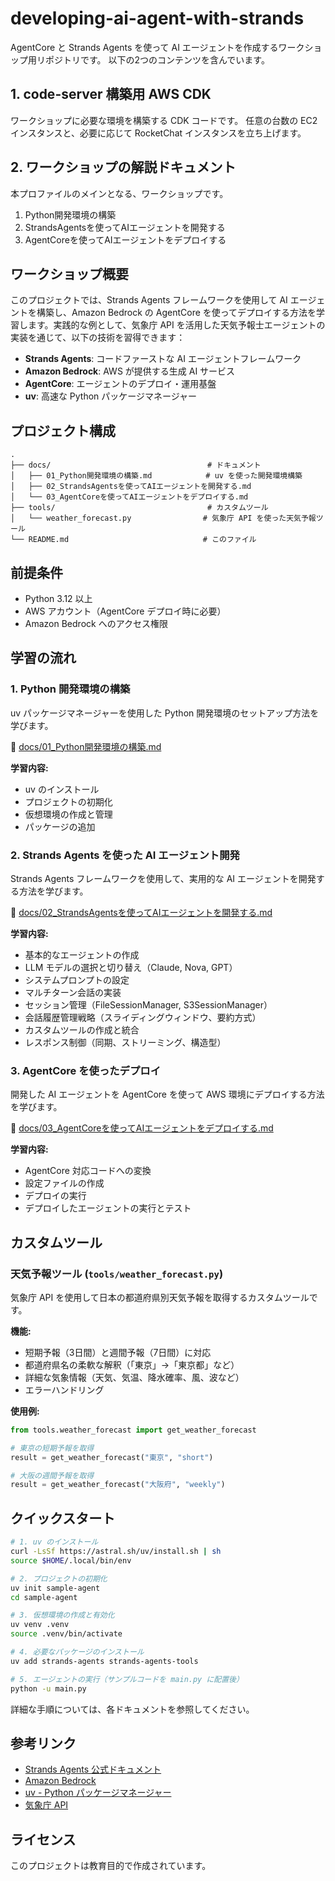 # developing-ai-agent-with-strands

AgentCore と Strands Agents を使って AI エージェントを作成するワークショップ用リポジトリです。
以下の2つのコンテンツを含んでいます。

## 1. code-server 構築用 AWS CDK

ワークショップに必要な環境を構築する CDK コードです。
任意の台数の EC2 インスタンスと、必要に応じて RocketChat インスタンスを立ち上げます。

## 2. ワークショップの解説ドキュメント

本プロファイルのメインとなる、ワークショップです。

1. Python開発環境の構築
2. StrandsAgentsを使ってAIエージェントを開発する
3. AgentCoreを使ってAIエージェントをデプロイする

## ワークショップ概要

このプロジェクトでは、Strands Agents フレームワークを使用して AI エージェントを構築し、Amazon Bedrock の AgentCore を使ってデプロイする方法を学習します。実践的な例として、気象庁 API を活用した天気予報士エージェントの実装を通じて、以下の技術を習得できます：

- **Strands Agents**: コードファーストな AI エージェントフレームワーク
- **Amazon Bedrock**: AWS が提供する生成 AI サービス
- **AgentCore**: エージェントのデプロイ・運用基盤
- **uv**: 高速な Python パッケージマネージャー

## プロジェクト構成

```
.
├── docs/                                   # ドキュメント
│   ├── 01_Python開発環境の構築.md            # uv を使った開発環境構築
│   ├── 02_StrandsAgentsを使ってAIエージェントを開発する.md
│   └── 03_AgentCoreを使ってAIエージェントをデプロイする.md
├── tools/                                  # カスタムツール
│   └── weather_forecast.py                # 気象庁 API を使った天気予報ツール
└── README.md                              # このファイル
```

## 前提条件

- Python 3.12 以上
- AWS アカウント（AgentCore デプロイ時に必要）
- Amazon Bedrock へのアクセス権限

## 学習の流れ

### 1. Python 開発環境の構築

uv パッケージマネージャーを使用した Python 開発環境のセットアップ方法を学びます。

📄 [docs/01_Python開発環境の構築.md](./docs/01_Python開発環境の構築.md)

**学習内容:**
- uv のインストール
- プロジェクトの初期化
- 仮想環境の作成と管理
- パッケージの追加

### 2. Strands Agents を使った AI エージェント開発

Strands Agents フレームワークを使用して、実用的な AI エージェントを開発する方法を学びます。

📄 [docs/02_StrandsAgentsを使ってAIエージェントを開発する.md](./docs/02_StrandsAgentsを使ってAIエージェントを開発する.md)

**学習内容:**
- 基本的なエージェントの作成
- LLM モデルの選択と切り替え（Claude, Nova, GPT）
- システムプロンプトの設定
- マルチターン会話の実装
- セッション管理（FileSessionManager, S3SessionManager）
- 会話履歴管理戦略（スライディングウィンドウ、要約方式）
- カスタムツールの作成と統合
- レスポンス制御（同期、ストリーミング、構造型）

### 3. AgentCore を使ったデプロイ

開発した AI エージェントを AgentCore を使って AWS 環境にデプロイする方法を学びます。

📄 [docs/03_AgentCoreを使ってAIエージェントをデプロイする.md](./docs/03_AgentCoreを使ってAIエージェントをデプロイする.md)

**学習内容:**
- AgentCore 対応コードへの変換
- 設定ファイルの作成
- デプロイの実行
- デプロイしたエージェントの実行とテスト

## カスタムツール

### 天気予報ツール (`tools/weather_forecast.py`)

気象庁 API を使用して日本の都道府県別天気予報を取得するカスタムツールです。

**機能:**
- 短期予報（3日間）と週間予報（7日間）に対応
- 都道府県名の柔軟な解釈（「東京」→「東京都」など）
- 詳細な気象情報（天気、気温、降水確率、風、波など）
- エラーハンドリング

**使用例:**
```python
from tools.weather_forecast import get_weather_forecast

# 東京の短期予報を取得
result = get_weather_forecast("東京", "short")

# 大阪の週間予報を取得
result = get_weather_forecast("大阪府", "weekly")
```

## クイックスタート

```bash
# 1. uv のインストール
curl -LsSf https://astral.sh/uv/install.sh | sh
source $HOME/.local/bin/env

# 2. プロジェクトの初期化
uv init sample-agent
cd sample-agent

# 3. 仮想環境の作成と有効化
uv venv .venv
source .venv/bin/activate

# 4. 必要なパッケージのインストール
uv add strands-agents strands-agents-tools

# 5. エージェントの実行（サンプルコードを main.py に配置後）
python -u main.py
```

詳細な手順については、各ドキュメントを参照してください。

## 参考リンク

- [Strands Agents 公式ドキュメント](https://strandsagents.com/latest/documentation/docs/)
- [Amazon Bedrock](https://aws.amazon.com/bedrock/)
- [uv - Python パッケージマネージャー](https://github.com/astral-sh/uv)
- [気象庁 API](https://www.jma.go.jp/bosai/)

## ライセンス

このプロジェクトは教育目的で作成されています。
